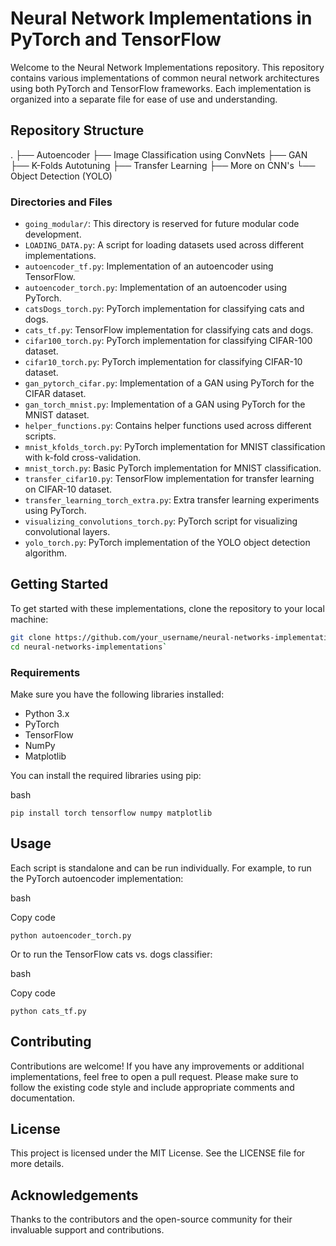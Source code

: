 # Neural Network Implementations in PyTorch and TensorFlow

Welcome to the Neural Network Implementations repository. This repository contains various implementations of common neural network architectures using both PyTorch and TensorFlow frameworks. Each implementation is organized into a separate file for ease of use and understanding.

## Repository Structure
.
├── Autoencoder
├── Image Classification using ConvNets
├── GAN 
├── K-Folds Autotuning
├── Transfer Learning 
├── More on CNN's 
└── Object Detection (YOLO)

 ### Directories and Files

- `going_modular/`: This directory is reserved for future modular code development.
- `LOADING_DATA.py`: A script for loading datasets used across different implementations.
- `autoencoder_tf.py`: Implementation of an autoencoder using TensorFlow.
- `autoencoder_torch.py`: Implementation of an autoencoder using PyTorch.
- `catsDogs_torch.py`: PyTorch implementation for classifying cats and dogs.
- `cats_tf.py`: TensorFlow implementation for classifying cats and dogs.
- `cifar100_torch.py`: PyTorch implementation for classifying CIFAR-100 dataset.
- `cifar10_torch.py`: PyTorch implementation for classifying CIFAR-10 dataset.
- `gan_pytorch_cifar.py`: Implementation of a GAN using PyTorch for the CIFAR dataset.
- `gan_torch_mnist.py`: Implementation of a GAN using PyTorch for the MNIST dataset.
- `helper_functions.py`: Contains helper functions used across different scripts.
- `mnist_kfolds_torch.py`: PyTorch implementation for MNIST classification with k-fold cross-validation.
- `mnist_torch.py`: Basic PyTorch implementation for MNIST classification.
- `transfer_cifar10.py`: TensorFlow implementation for transfer learning on CIFAR-10 dataset.
- `transfer_learning_torch_extra.py`: Extra transfer learning experiments using PyTorch.
- `visualizing_convolutions_torch.py`: PyTorch script for visualizing convolutional layers.
- `yolo_torch.py`: PyTorch implementation of the YOLO object detection algorithm.

## Getting Started

To get started with these implementations, clone the repository to your local machine:

```bash
git clone https://github.com/your_username/neural-networks-implementations.git
cd neural-networks-implementations`
```

### Requirements

Make sure you have the following libraries installed:

-   Python 3.x
-   PyTorch
-   TensorFlow
-   NumPy
-   Matplotlib

You can install the required libraries using pip:

bash

`pip install torch tensorflow numpy matplotlib`

Usage
-----

Each script is standalone and can be run individually. For example, to run the PyTorch autoencoder implementation:

bash

Copy code

`python autoencoder_torch.py`

Or to run the TensorFlow cats vs. dogs classifier:

bash

Copy code

`python cats_tf.py`

Contributing
------------

Contributions are welcome! If you have any improvements or additional implementations, feel free to open a pull request. Please make sure to follow the existing code style and include appropriate comments and documentation.

License
-------

This project is licensed under the MIT License. See the LICENSE file for more details.

Acknowledgements
----------------

Thanks to the contributors and the open-source community for their invaluable support and contributions.
